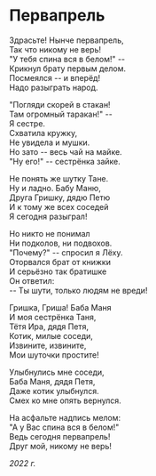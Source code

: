 # Первапрель

Здрасьте! Нынче первапрель,  
Так что никому не верь!  
"У тебя спина вся в белом!" --  
Крикнул брату первым делом.  
Посмеялся -- и вперёд!  
Надо разыграть народ.  

"Погляди скорей в стакан!  
Там огромный таракан!" --  
Я сестре.  
Схватила кружку,  
Не увидела и мушки.  
Но зато -- весь чай на майке.  
"Ну его!" -- сестрёнка зайке.

Не понять же шутку Тане.  
Ну и ладно. Бабу Маню,  
Друга Гришку, дядю Петю  
И к тому же всех соседей  
Я сегодня разыграл!

Но никто не понимал  
Ни подколов, ни подвохов.  
"Почему?" -- спросил я Лёху.  
Оторвался брат от книжки  
И серьёзно так братишке  
Он ответил:  
-- Ты шути, только людям не вреди!

Гришка, Гриша! Баба Маня  
И моя сестрёнка Таня,  
Тётя Ира, дядя Петя,  
Котик, милые соседи,  
Извините, извините,  
Мои шуточки простите!

Улыбнулись мне соседи,  
Баба Маня, дядя Петя,  
Даже котик улыбнулся.  
Смех ко мне опять вернулся.

На асфальте надпись мелом:  
"А у Вас спина вся в белом!"  
Ведь сегодня первапрель!  
Друг мой, никому не верь!  

*2022 г.*

